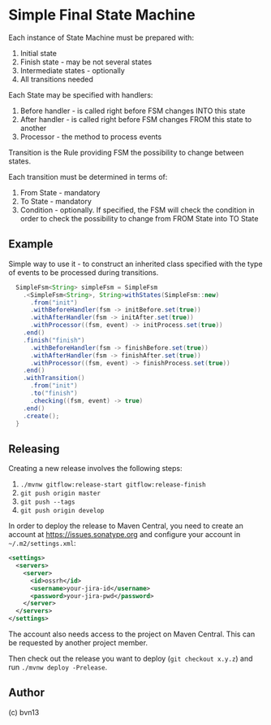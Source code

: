 
# Simple Final State Machine

Each instance of State Machine must be prepared with:

1. Initial state
2. Finish state - may be not several states
3. Intermediate states - optionally
4. All transitions needed

Each State may be specified with handlers:

1. Before handler - is called right before FSM changes INTO this state
2. After handler - is called right before FSM changes FROM this state to another
3. Processor - the method to process events

Transition is the Rule providing FSM the possibility to change between states.

Each transition must be determined in terms of:

1. From State - mandatory
2. To State - mandatory
3. Condition - optionally. If specified, the FSM will check the condition in order to check the possibility
to change from FROM State into TO State

## Example

Simple way to use it - to construct an inherited class specified with the type of events to be processed
 during transitions.

```java
  SimpleFsm<String> simpleFsm = SimpleFsm
    .<SimpleFsm<String>, String>withStates(SimpleFsm::new)
      .from("init")
      .withBeforeHandler(fsm -> initBefore.set(true))
      .withAfterHandler(fsm -> initAfter.set(true))
      .withProcessor((fsm, event) -> initProcess.set(true))
    .end()
    .finish("finish")
      .withBeforeHandler(fsm -> finishBefore.set(true))
      .withAfterHandler(fsm -> finishAfter.set(true))
      .withProcessor((fsm, event) -> finishProcess.set(true))
    .end()
    .withTransition()
      .from("init")
      .to("finish")
      .checking((fsm, event) -> true)
    .end()
    .create();
  }
```

## Releasing

Creating a new release involves the following steps:

1. `./mvnw gitflow:release-start gitflow:release-finish`
2. `git push origin master`
3. `git push --tags`
4. `git push origin develop`

In order to deploy the release to Maven Central, you need to create an account at https://issues.sonatype.org and
configure your account in `~/.m2/settings.xml`:

```xml
<settings>
  <servers>
    <server>
      <id>ossrh</id>
      <username>your-jira-id</username>
      <password>your-jira-pwd</password>
    </server>
  </servers>
</settings>
```

The account also needs access to the project on Maven Central. This can be requested by another project member.

Then check out the release you want to deploy (`git checkout x.y.z`) and run `./mvnw deploy -Prelease`.

## Author

(c) bvn13